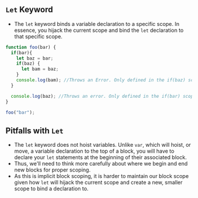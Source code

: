 ## `Let` Keyword
- The `let` keyword binds a variable declaration to a specific scope. In essence, you hijack the current scope and bind the `let` declaration to that specific scope.

```javascript
function foo(bar) {
  if(bar){
    let baz = bar;
    if(baz) {
      let bam = baz;
    }
    console.log(bam); //Throws an Error. Only defined in the if(baz) scope.
  }

  console.log(baz); //Throws an error. Only defined in the if(bar) scope.
}

foo("bar");
```
## Pitfalls with `Let`

- The `let` keyword does not hoist variables. Unlike `var`, which will hoist, or move, a variable declaration to the top of a block, you will have to declare your `let` statements at the beginning of their associated block.
- Thus, we'll need to think more carefully about where we begin and end new blocks for proper scoping.
- As this is implicit block scoping, it is harder to maintain our block scope given how `let` will hijack the current scope and create a new, smaller scope to bind a declaration to.


